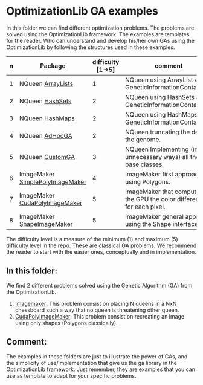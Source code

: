 # OptimizationLib GA examples
In this folder we can find different optimization problems. The problems are solved using the OptimizationLib framework. 
The examples are templates for the reader. Who can understand and develop his/her own GAs using the 
OptimizationLib by following the structures used in these examples. 

| n | Package                                                                                                                                                                  | difficulty [1&rarr;5] | comment                                                                  |
|---|--------------------------------------------------------------------------------------------------------------------------------------------------------------------------|-----------------------|--------------------------------------------------------------------------|
| 1 | NQueen [ArrayLists](https://github.com/SergioOyaga/GeneticAlgorithmExamples/tree/master/src/main/java/org/soyaga/examples/NQueenProblem/SimpleGAs/ArrayLists)            | 1                     | NQueen using ArrayList as GeneticInformationContainers.                  |
| 2 | NQueen [HashSets](https://github.com/SergioOyaga/GeneticAlgorithmExamples/tree/master/src/main/java/org/soyaga/examples/NQueenProblem/SimpleGAs/HashSets)                | 2                     | NQueen using HashSets as GeneticInformationContainers.                   |
| 3 | NQueen [HashMaps](https://github.com/SergioOyaga/GeneticAlgorithmExamples/tree/master/src/main/java/org/soyaga/examples/NQueenProblem/SimpleGAs/HashMaps)                | 2                     | NQueen using HashMaps as GeneticInformationContainers.                   |
| 4 | NQueen [AdHocGA](https://github.com/SergioOyaga/GeneticAlgorithmExamples/tree/master/src/main/java/org/soyaga/examples/NQueenProblem/AdHocGA)                            | 2                     | NQueen truncating the dept of the genome.                                |
| 5 | NQueen [CustomGA](https://github.com/SergioOyaga/GeneticAlgorithmExamples/tree/master/src/main/java/org/soyaga/examples/NQueenProblem/CustomGA)                          | 3                     | NQueen Implementing (in unnecessary ways) all the GA base classes.       |
| 6 | ImageMaker [SimplePolyImageMaker](https://github.com/SergioOyaga/GeneticAlgorithmExamples/tree/master/src/main/java/org/soyaga/examples/ImageMaker/SimplePolyImageMaker) | 4                     | ImageMaker first approach, using Polygons.                               |
| 7 | ImageMaker [CudaPolyImageMaker](https://github.com/SergioOyaga/GeneticAlgorithmExamples/tree/master/src/main/java/org/soyaga/examples/ImageMaker/CudaPolyImageMaker)     | 5                     | ImageMaker that computes in the GPU the color difference for each pixel. |
| 8 | ImageMaker [ShapeImageMaker](https://github.com/SergioOyaga/GeneticAlgorithmExamples/tree/master/src/main/java/org/soyaga/examples/ImageMaker/ShapeImageMaker)           | 5                     | ImageMaker general approach using the Shape interface.                   |

The difficulty level is a measure of the minimum (1) and maximum (5) difficulty level in the repo. These are classical GA 
problems. We recommend the reader to start with the easier ones, conceptually and in implementation.

## In this folder:
We find 2 different problems solved using the Genetic Algorithm (GA) from the OptimizationLib.
1. [Imagemaker](https://github.com/SergioOyaga/GeneticAlgorithmExamples/tree/master/src/main/java/org/soyaga/examples/NQueenProblem):
This problem consist on placing N queens in a NxN chessboard such a way that no queen is threatening other queen.
2. [CudaPolyImageMaker](https://github.com/SergioOyaga/GeneticAlgorithmExamples/tree/master/src/main/java/org/soyaga/examples/ImageMaker):
This problem consist on recreating an image using only shapes (Polygons classically). 


## Comment:
The examples in these folders are just to illustrate the power of GAs, and the simplicity of use/implementation
that give us the ga library in the OptimizationLib framework. Just remember, they are examples that you can 
use as template to adapt for your specific problems. 